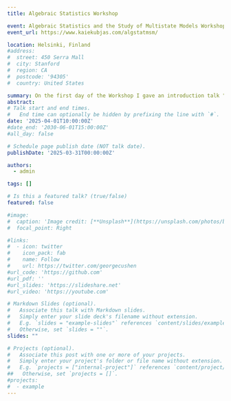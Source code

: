 ```yaml
---
title: Algebraic Statistics Workshop

event: Algebraic Statistics and the Study of Multistate Models Workshop
event_url: https://www.kaiekubjas.com/algstatmsm/

location: Helsinki, Finland
#address:
#  street: 450 Serra Mall
#  city: Stanford
#  region: CA
#  postcode: '94305'
#  country: United States

summary: On the first day of the Workshop I gave an introduction talk "What is a graphical model?".  
abstract: 
# Talk start and end times.
#   End time can optionally be hidden by prefixing the line with `#`.
date: '2025-04-01T10:00:00Z'
#date_end: '2030-06-01T15:00:00Z'
#all_day: false

# Schedule page publish date (NOT talk date).
publishDate: '2025-03-31T00:00:00Z'

authors:
  - admin

tags: []

# Is this a featured talk? (true/false)
featured: false

#image:
#  caption: 'Image credit: [**Unsplash**](https://unsplash.com/photos/bzdhc5b3Bxs)'
#  focal_point: Right

#links:
#  - icon: twitter
#    icon_pack: fab
#    name: Follow
#    url: https://twitter.com/georgecushen
#url_code: 'https://github.com'
#url_pdf: ''
#url_slides: 'https://slideshare.net'
#url_video: 'https://youtube.com'

# Markdown Slides (optional).
#   Associate this talk with Markdown slides.
#   Simply enter your slide deck's filename without extension.
#   E.g. `slides = "example-slides"` references `content/slides/example-slides.md`.
#   Otherwise, set `slides = ""`.
slides: ""

# Projects (optional).
#   Associate this post with one or more of your projects.
#   Simply enter your project's folder or file name without extension.
#   E.g. `projects = ["internal-project"]` references `content/project/deep-learning/index.md`.
##   Otherwise, set `projects = []`.
#projects:
#  - example
---
```

